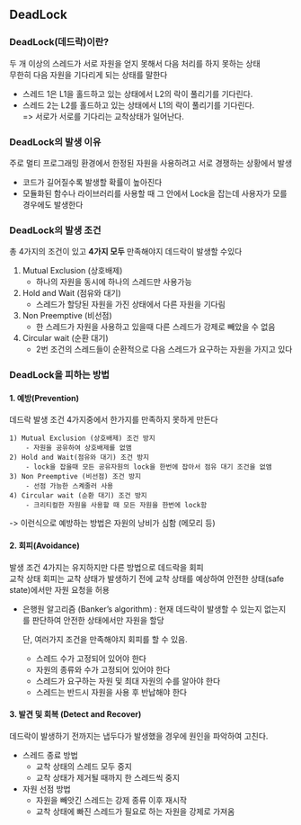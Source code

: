 ## DeadLock

### DeadLock(데드락)이란?

두 개 이상의 스레드가 서로 자원을 얻지 못해서 다음 처리를 하지 못하는 상태<br />
무한히 다음 자원을 기다리게 되는 상태를 말한다<br />

- 스레드 1은 L1을 홀드하고 있는 상태에서 L2의 락이 풀리기를 기다린다.
- 스레드 2는 L2를 홀드하고 있는 상태에서 L1의 락이 풀리기를 기다린다.<br />
  => 서로가 서로를 기다리는 교착상태가 일어난다.

### DeadLock의 발생 이유

주로 멀티 프로그래밍 환경에서 한정된 자원을 사용하려고 서로 경쟁하는 상황에서 발생

- 코드가 길어질수록 발생할 확률이 높아진다
- 모듈화된 함수나 라이브러리를 사용할 때 그 안에서 Lock을 잡는데 사용자가 모를경우에도 발생한다

### DeadLock의 발생 조건

총 4가지의 조건이 있고 **4가지 모두** 만족해야지 데드락이 발생할 수있다

1. Mutual Exclusion (상호배제)
   - 하나의 자원을 동시에 하나의 스레드만 사용가능
2. Hold and Wait (점유와 대기)
   - 스레드가 할당된 자원을 가진 상태에서 다른 자원을 기다림
3. Non Preemptive (비선점)
   - 한 스레드가 자원을 사용하고 있을때 다른 스레드가 강제로 빼았을 수 없음
4. Circular wait (순환 대기)
   - 2번 조건의 스레드들이 순환적으로 다음 스레드가 요구하는 자원을 가지고 있다

### DeadLock을 피하는 방법

#### 1. 예방(Prevention)

데드락 발생 조건 4가지중에서 한가지를 만족하지 못하게 만든다<br />

    1) Mutual Exclusion (상호배제) 조건 방지
        - 자원을 공유하여 상호배제를 없앰
    2) Hold and Wait(점유와 대기) 조건 방지
        - lock을 잡을때 모든 공유자원의 lock을 한번에 잡아서 점유 대기 조건을 없앰
    3) Non Preemptive (비선점) 조건 방지
        - 선점 가능한 스켸줄러 사용
    4) Circular wait (순환 대기) 조건 방지
        - 크리티컬한 자원을 사용할 때 모든 자원을 한번에 lock함

-> 이런식으로 예방하는 방법은 자원의 낭비가 심함 (메모리 등)

#### 2. 회피(Avoidance)

발생 조건 4가지는 유지하지만 다른 방법으로 데드락을 회피<br />
교착 상태 회피는 교착 상태가 발생하기 전에 교착 상태를 예상하여 안전한 상태(safe state)에서만 자원 요청을 허용

- 은행원 알고리즘 (Banker’s algorithm) : 현재 데드락이 발생할 수 있는지 없는지를 판단하여 안전한 상태에서만 자원을 할당<br />

  단, 여러가지 조건을 만족해야지 회피를 할 수 있음.

  - 스레드 수가 고정되어 있어야 한다
  - 자원의 종류와 수가 고정되어 있어야 한다
  - 스레드가 요구하는 자원 및 최대 자원의 수를 알아야 한다
  - 스레드는 반드시 자원을 사용 후 반납해야 한다

#### 3. 발견 및 회복 (Detect and Recover)

데드락이 발생하기 전까지는 냅두다가 발생했을 경우에 원인을 파악하여 고친다.

- 스레드 종료 방법
  - 교착 상태의 스레드 모두 중지
  - 교착 상태가 제거될 때까지 한 스레드씩 중지
- 자원 선점 방법
  - 자원을 빼앗긴 스레드는 강제 종류 이후 재시작
  - 교착 상태에 빠진 스레드가 필요로 하는 자원을 강제로 가져옴
